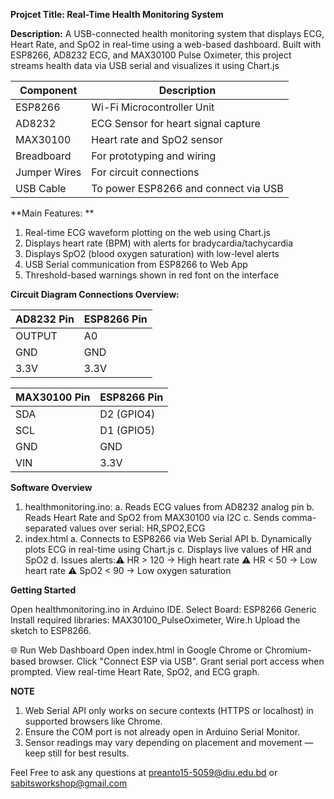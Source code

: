 **Projcet Title: Real-Time Health Monitoring System**

**Description:** A USB-connected health monitoring system that displays ECG, Heart Rate, and SpO2 in real-time using a web-based dashboard. 
Built with ESP8266, AD8232 ECG, and MAX30100 Pulse Oximeter, this project streams health data via USB serial and visualizes it using Chart.js


| Component    | Description                          |
| ------------ | ------------------------------------ |
| ESP8266      | Wi-Fi Microcontroller Unit           |
| AD8232       | ECG Sensor for heart signal capture  |
| MAX30100     | Heart rate and SpO2 sensor           |
| Breadboard   | For prototyping and wiring           |
| Jumper Wires | For circuit connections              |
| USB Cable    | To power ESP8266 and connect via USB |

**Main Features: **
1. Real-time ECG waveform plotting on the web using Chart.js
2. Displays heart rate (BPM) with alerts for bradycardia/tachycardia
3. Displays SpO2 (blood oxygen saturation) with low-level alerts
4. USB Serial communication from ESP8266 to Web App
5. Threshold-based warnings shown in red font on the interface


**Circuit Diagram Connections Overview:**

| AD8232 Pin | ESP8266 Pin |
| ---------- | ----------- |
| OUTPUT     | A0          |
| GND        | GND         |
| 3.3V       | 3.3V        |

| MAX30100 Pin | ESP8266 Pin |
| ------------ | ----------- |
| SDA          | D2 (GPIO4)  |
| SCL          | D1 (GPIO5)  |
| GND          | GND         |
| VIN          | 3.3V        |

**Software Overview**
1. healthmonitoring.ino:
  a. Reads ECG values from AD8232 analog pin
  b. Reads Heart Rate and SpO2 from MAX30100 via I2C
  c. Sends comma-separated values over serial: HR,SPO2,ECG
2. index.html
  a. Connects to ESP8266 via Web Serial API
  b. Dynamically plots ECG in real-time using Chart.js
  c. Displays live values of HR and SpO2
  d. Issues alerts:⚠️ HR > 120 → High heart rate ⚠️ HR < 50 → Low heart rate ⚠️ SpO2 < 90 → Low oxygen saturation

**Getting Started**

  Open healthmonitoring.ino in Arduino IDE.
  Select Board: ESP8266 Generic
  Install required libraries: MAX30100_PulseOximeter, Wire.h
  Upload the sketch to ESP8266.
  
  🌐 Run Web Dashboard
  Open index.html in Google Chrome or Chromium-based browser.
  Click "Connect ESP via USB".
  Grant serial port access when prompted.
  View real-time Heart Rate, SpO2, and ECG graph.

**NOTE**
1. Web Serial API only works on secure contexts (HTTPS or localhost) in supported browsers like Chrome.
2. Ensure the COM port is not already open in Arduino Serial Monitor.
3. Sensor readings may vary depending on placement and movement — keep still for best results.

Feel Free to ask any questions at preanto15-5059@diu.edu.bd or sabitsworkshop@gmail.com

